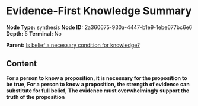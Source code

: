 # Evidence-First Knowledge Summary

**Node Type:** synthesis
**Node ID:** 2a360675-930a-4447-b1e9-1ebe677bc6e6
**Depth:** 5
**Terminal:** No

**Parent:** [Is belief a necessary condition for knowledge?](is-belief-a-necessary-condition-for-knowledge-antithesis-232c80c3-3343-4d34-a43d-74f895dc0ead.md)

## Content

**For a person to know a proposition, it is necessary for the proposition to be true**, **For a person to know a proposition, the strength of evidence can substitute for full belief**, **The evidence must overwhelmingly support the truth of the proposition**
